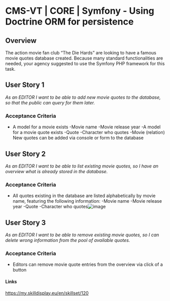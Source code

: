 # CMS-VT | CORE | Symfony - Using Doctrine ORM for persistence

## Overview
The action movie fan club “The Die Hards” are looking to have a famous movie quotes database created.
Because many standard functionalities are needed, your agency suggested to use the Symfony PHP framework for this task.

## User Story 1
*As an EDITOR I want to be able to add new movie quotes to the database, so that the public can query for them later.*

### Acceptance Criteria
- A model for a movie exists
  -Movie name
  -Movie release year
-A model for a movie quote exists
  -Quote
  -Character who quotes
  -Movie (relation)
New quotes can be added via console or form to the database

## User Story 2
*As an EDITOR I want to be able to list existing movie quotes, so I have an overview what is already stored in the database.*

### Acceptance Criteria
- All quotes existing in the database are listed alphabetically by movie name, featuring the following information:
  -Movie name
  -Movie release year
  -Quote
  -Character who quotes![image](https://user-images.githubusercontent.com/8425188/181904922-64ba4f05-e00b-41f7-9940-c7e1d3d69bff.png)

## User Story 3
*As an EDITOR I want to be able to remove existing movie quotes, so I can delete wrong information from the pool of available quotes.*

### Acceptance Criteria
- Editors can remove movie quote entries from the overview via click of a button

#### Links
https://my.skilldisplay.eu/en/skillset/120
